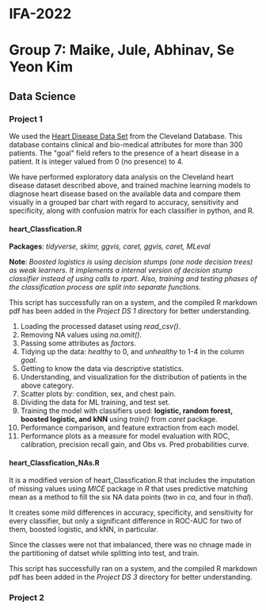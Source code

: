 # IFA-2022
# Group 7: Maike, Jule, Abhinav, Se Yeon Kim
 

## Data Science
### Project 1 

We used the [Heart Disease Data Set](https://archive.ics.uci.edu/ml/datasets/Heart+Disease) from the Cleveland Database. This database contains clinical and bio-medical attributes for more than 300 patients. The "goal" field refers to the presence of a heart disease in a patient. It is integer valued from 0 (no presence) to 4.   

We have performed exploratory data analysis on the Cleveland heart disease dataset described above, and trained machine learning models to diagnose heart disease based on the available data and compare them visually in a grouped bar chart with regard to accuracy, sensitivity and specificity, along with confusion matrix for each classifier in python, and R. 

#### heart_Classfication.R 

**Packages**: _tidyverse, skimr, ggvis, caret, ggvis, caret, MLeval_   
 
**Note**: _Boosted logistics is using decision stumps (one node decision trees) as weak learners. It implements a internal version of decision stump classifier instead of using calls to rpart. Also, training and testing phases of the classification process are split into separate functions._ 
 
This script has successfully ran on a system, and the compiled R markdown pdf has been added in the _Project DS 1_ directory for better understanding.
 
1. Loading the processed dataset using _read_csv()_. 
2. Removing NA values using _na.omit()_. 
3. Passing some attributes as _factors_. 
4. Tidying up the data: _healthy_ to 0, and _unhealthy_ to 1-4 in the column _goal_. 
5. Getting to know the data via descriptive statistics. 
6. Understanding, and visualization for the distribution of patients in the above category. 
7. Scatter plots by: condition, sex, and chest pain. 
8. Dividing the data for ML training, and test set. 
9. Training the model with classifiers used: **logistic, random forest, boosted logistic, and kNN** using _train()_ from _caret_ package. 
10. Performance comparison, and feature extraction from each model.  
11. Performance plots as a measure for model evaluation with ROC, calibration, precision recall gain, and Obs vs. Pred probabilities curve.  
  
#### heart_Classfication_NAs.R 

It is a modified version of heart_Classfication.R that includes the imputation of missing values using _MICE_ package in _R_ that uses predictive matching mean as a method to fill the six NA data points (two in _ca_, and four in _thal_).   

It creates some mild differences in accuracy, specificity, and sensitivity for every classifier, but only a significant difference in ROC-AUC for two of them, boosted logistic, and kNN, in particular.     
 
Since the classes were not that imbalanced, there was no chnage made in the partitioning of datset while splitting into test, and train. 
 
This script has successfully ran on a system, and the compiled R markdown pdf has been added in the _Project DS 3_ directory for better understanding.


### Project 2 
